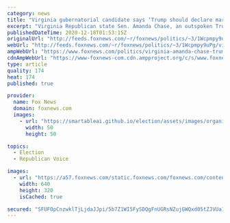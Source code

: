 ```yaml
---
category: news
title: "Virginia gubernatorial candidate says ‘Trump should declare martial law’"
excerpt: "Virginia Republican state Sen. Amanda Chase, an outspoken Trump supporter, former small business owner and gubernatorial hopeful, doubled down on disputed voter fraud claims and said Thursday that her state needs an election audit – through martial law, if necessary."
publishedDateTime: 2020-12-18T01:53:15Z
originalUrl: "http://feeds.foxnews.com/~r/foxnews/politics/~3/1Wcpmpy9uPg/virginia-amanda-chase-trump-martial-law"
webUrl: "http://feeds.foxnews.com/~r/foxnews/politics/~3/1Wcpmpy9uPg/virginia-amanda-chase-trump-martial-law"
ampWebUrl: "https://www.foxnews.com/politics/virginia-amanda-chase-trump-martial-law.amp"
cdnAmpWebUrl: "https://www-foxnews-com.cdn.ampproject.org/c/s/www.foxnews.com/politics/virginia-amanda-chase-trump-martial-law.amp"
type: article
quality: 174
heat: 174
published: true

provider:
  name: Fox News
  domain: foxnews.com
  images:
    - url: "https://smartableai.github.io/election/assets/images/organizations/foxnews.com-50x50.jpg"
      width: 50
      height: 50

topics:
  - Election
  - Republican Voice

images:
  - url: "https://a57.foxnews.com/static.foxnews.com/foxnews.com/content/uploads/2020/12/640/320/Amanda-Chase-GETTY.jpg?ve=1&tl=1"
    width: 640
    height: 320
    isCached: true

secured: "SFUFOpCnzwklTjLjdaJJpi/5b7Z1WI5FySDQgFnUGRsNZujGWQxd05tZJVUa1mhYlbqPW3wUVecZF8D9A/JboGflezxd7LKsFcnCo1ZsqPgsM0uU3JcfXKtn0CIhBxYZ3E1h9OjJP9EA66v8mZch4QbUb49ItSIR2lh0xJU88PHrRnjL8unf0/ipB8rQhdv2JFe7PNF2zmtv/9GEjdes/NCxh3NhJU+xSZ2d5+Gc0uB3/+HZ3CQ0WbFrfvheyaKyQ1P8nleNMVi6RFeEsneAImBVMfVDE1QqfP3iDzUYgeE7kMxl9Z9x0az+qJt3tRslRqNgT25lK7bfC7J5jBbuQ5qToBvi9gEjrRdiEehw2Fo=;yBuytQP7iOpF6x9Gy0omlQ=="
---
```


